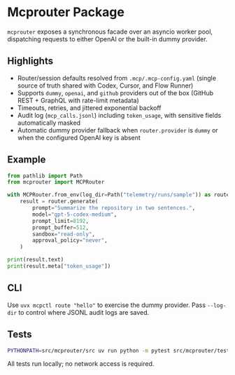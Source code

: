 # Mcprouter Package

`mcprouter` exposes a synchronous facade over an asyncio worker pool, dispatching requests to either OpenAI or the built-in dummy provider.

## Highlights

- Router/session defaults resolved from `.mcp/.mcp-config.yaml` (single source of truth shared with Codex, Cursor, and Flow Runner)
- Supports `dummy`, `openai`, and `github` providers out of the box (GitHub REST + GraphQL with rate-limit metadata)
- Timeouts, retries, and jittered exponential backoff
- Audit log (`mcp_calls.jsonl`) including `token_usage`, with sensitive fields automatically masked
- Automatic dummy provider fallback when `router.provider` is `dummy` or when the configured OpenAI key is absent

## Example

```python
from pathlib import Path
from mcprouter import MCPRouter

with MCPRouter.from_env(log_dir=Path("telemetry/runs/sample")) as router:
    result = router.generate(
        prompt="Summarize the repository in two sentences.",
        model="gpt-5-codex-medium",
        prompt_limit=8192,
        prompt_buffer=512,
        sandbox="read-only",
        approval_policy="never",
    )

print(result.text)
print(result.meta["token_usage"])
```

## CLI

Use `uvx mcpctl route "hello"` to exercise the dummy provider. Pass `--log-dir` to control where JSONL audit logs are saved.

## Tests

```bash
PYTHONPATH=src/mcprouter/src uv run python -m pytest src/mcprouter/tests
```

All tests run locally; no network access is required.
